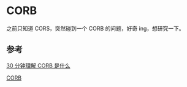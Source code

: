 # CORB

之前只知道 CORS，突然碰到一个 CORB 的问题，好奇 ing，想研究一下。

## 参考

[30 分钟理解 CORB 是什么](https://www.cnblogs.com/oneasdf/p/9525490.html)

[CORB](https://www.chromium.org/Home/chromium-security/corb-for-developers)
